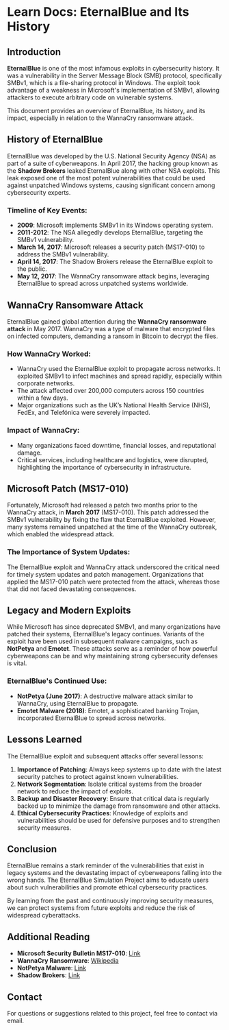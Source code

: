 # Learn Docs: EternalBlue and Its History

## Introduction

**EternalBlue** is one of the most infamous exploits in cybersecurity history. It was a vulnerability in the Server Message Block (SMB) protocol, specifically SMBv1, which is a file-sharing protocol in Windows. The exploit took advantage of a weakness in Microsoft's implementation of SMBv1, allowing attackers to execute arbitrary code on vulnerable systems. 

This document provides an overview of EternalBlue, its history, and its impact, especially in relation to the WannaCry ransomware attack.

## History of EternalBlue

EternalBlue was developed by the U.S. National Security Agency (NSA) as part of a suite of cyberweapons. In April 2017, the hacking group known as the **Shadow Brokers** leaked EternalBlue along with other NSA exploits. This leak exposed one of the most potent vulnerabilities that could be used against unpatched Windows systems, causing significant concern among cybersecurity experts.

### Timeline of Key Events:
- **2009**: Microsoft implements SMBv1 in its Windows operating system.
- **2011-2012**: The NSA allegedly develops EternalBlue, targeting the SMBv1 vulnerability.
- **March 14, 2017**: Microsoft releases a security patch (MS17-010) to address the SMBv1 vulnerability.
- **April 14, 2017**: The Shadow Brokers release the EternalBlue exploit to the public.
- **May 12, 2017**: The WannaCry ransomware attack begins, leveraging EternalBlue to spread across unpatched systems worldwide.

## WannaCry Ransomware Attack

EternalBlue gained global attention during the **WannaCry ransomware attack** in May 2017. WannaCry was a type of malware that encrypted files on infected computers, demanding a ransom in Bitcoin to decrypt the files. 

### How WannaCry Worked:
- WannaCry used the EternalBlue exploit to propagate across networks. It exploited SMBv1 to infect machines and spread rapidly, especially within corporate networks.
- The attack affected over 200,000 computers across 150 countries within a few days.
- Major organizations such as the UK’s National Health Service (NHS), FedEx, and Telefónica were severely impacted.

### Impact of WannaCry:
- Many organizations faced downtime, financial losses, and reputational damage.
- Critical services, including healthcare and logistics, were disrupted, highlighting the importance of cybersecurity in infrastructure.

## Microsoft Patch (MS17-010)

Fortunately, Microsoft had released a patch two months prior to the WannaCry attack, in **March 2017** (MS17-010). This patch addressed the SMBv1 vulnerability by fixing the flaw that EternalBlue exploited. However, many systems remained unpatched at the time of the WannaCry outbreak, which enabled the widespread attack.

### The Importance of System Updates:
The EternalBlue exploit and WannaCry attack underscored the critical need for timely system updates and patch management. Organizations that applied the MS17-010 patch were protected from the attack, whereas those that did not faced devastating consequences.

## Legacy and Modern Exploits

While Microsoft has since deprecated SMBv1, and many organizations have patched their systems, EternalBlue's legacy continues. Variants of the exploit have been used in subsequent malware campaigns, such as **NotPetya** and **Emotet**. These attacks serve as a reminder of how powerful cyberweapons can be and why maintaining strong cybersecurity defenses is vital.

### EternalBlue's Continued Use:
- **NotPetya (June 2017)**: A destructive malware attack similar to WannaCry, using EternalBlue to propagate.
- **Emotet Malware (2018)**: Emotet, a sophisticated banking Trojan, incorporated EternalBlue to spread across networks.

## Lessons Learned

The EternalBlue exploit and subsequent attacks offer several lessons:
1. **Importance of Patching**: Always keep systems up to date with the latest security patches to protect against known vulnerabilities.
2. **Network Segmentation**: Isolate critical systems from the broader network to reduce the impact of exploits.
3. **Backup and Disaster Recovery**: Ensure that critical data is regularly backed up to minimize the damage from ransomware and other attacks.
4. **Ethical Cybersecurity Practices**: Knowledge of exploits and vulnerabilities should be used for defensive purposes and to strengthen security measures.

## Conclusion

EternalBlue remains a stark reminder of the vulnerabilities that exist in legacy systems and the devastating impact of cyberweapons falling into the wrong hands. The EternalBlue Simulation Project aims to educate users about such vulnerabilities and promote ethical cybersecurity practices.

By learning from the past and continuously improving security measures, we can protect systems from future exploits and reduce the risk of widespread cyberattacks.

## Additional Reading
- **Microsoft Security Bulletin MS17-010**: [Link](https://docs.microsoft.com/en-us/security-updates/securitybulletins/2017/ms17-010)
- **WannaCry Ransomware**: [Wikipedia](https://en.wikipedia.org/wiki/WannaCry_ransomware_attack)
- **NotPetya Malware**: [Link](https://en.wikipedia.org/wiki/Petya_(malware))
- **Shadow Brokers**: [Link](https://en.wikipedia.org/wiki/The_Shadow_Brokers)

## Contact

For questions or suggestions related to this project, feel free to contact via email.

